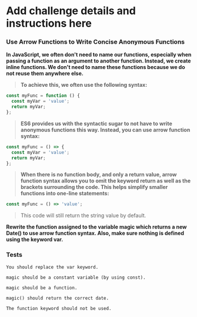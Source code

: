 # Add challenge details and instructions here

### Use Arrow Functions to Write Concise Anonymous Functions

**In JavaScript, we often don't need to name our functions, especially when passing a function as an argument to another function. Instead, we create inline functions. We don't need to name these functions because we do not reuse them anywhere else.**

> **To achieve this, we often use the following syntax:**

```js
const myFunc = function () {
  const myVar = 'value';
  return myVar;
};
```

> **ES6 provides us with the syntactic sugar to not have to write anonymous functions this way. Instead, you can use arrow function syntax:**

```js
const myFunc = () => {
  const myVar = 'value';
  return myVar;
};
```

> **When there is no function body, and only a return value, arrow function syntax allows you to omit the keyword return as well as the brackets surrounding the code. This helps simplify smaller functions into one-line statements:**

```js
const myFunc = () => 'value';
```

> This code will still return the string value by default.

**Rewrite the function assigned to the variable magic which returns a new Date() to use arrow function syntax. Also, make sure nothing is defined using the keyword var.**

### Tests

`You should replace the var keyword.`

`magic should be a constant variable (by using const).`

`magic should be a function.`

`magic() should return the correct date.`

`The function keyword should not be used.`
